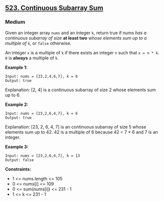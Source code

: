 ## [523. Continuous Subarray Sum](https://leetcode.com/problems/continuous-subarray-sum/)
### Medium

Given an integer array `nums` and an integer `k`, return true if nums _has a continuous subarray of size_ **at least two** _whose elements sum up to a multiple of_ `k`, or `false` otherwise.

An integer `x` is a multiple of `k` if there exists an integer `n` such that `x = n * k`. `0` is **always** a multiple of `k`.

__Example 1:__
```
Input: nums = [23,2,4,6,7], k = 6
Output: true
```
Explanation: [2, 4] is a continuous subarray of size 2 whose elements sum up to 6.

__Example 2:__
```
Input: nums = [23,2,6,4,7], k = 6
Output: true
```
Explanation: [23, 2, 6, 4, 7] is an continuous subarray of size 5 whose elements sum up to 42.
42 is a multiple of 6 because 42 = 7 * 6 and 7 is an integer.

__Example 3:__
```
Input: nums = [23,2,6,4,7], k = 13
Output: false
```

__Constraints:__
* 1 <= nums.length <= 105
* 0 <= nums[i] <= 109
* 0 <= sum(nums[i]) <= 231 - 1
* 1 <= k <= 231 - 1
